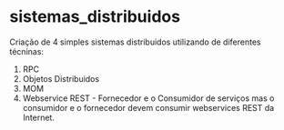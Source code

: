# sistemas_distribuidos

Criação de 4 simples sistemas distribuidos utilizando de diferentes técninas:

1. RPC
2. Objetos Distribuidos
3. MOM
4. Webservice REST - Fornecedor e o Consumidor de serviços mas o consumidor e o fornecedor devem consumir webservices
   REST da Internet.
